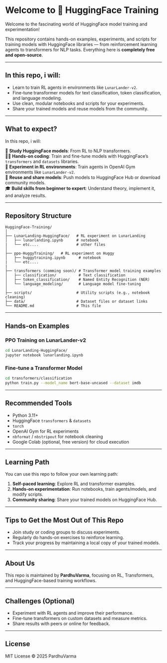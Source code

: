 # Welcome to 🤗 HuggingFace Training

Welcome to the fascinating world of HuggingFace model training and experimentation!

This repository contains hands-on examples, experiments, and scripts for training models with HuggingFace libraries — from reinforcement learning agents to transformers for NLP tasks. Everything here is **completely free and open-source**.

---

## In this repo, i will:

- Learn to train RL agents in environments like `LunarLander-v2`.
- Fine-tune transformer models for text classification, token classification, and language modeling.
- Use clean, modular notebooks and scripts for your experiments.
- Share your trained models and reuse models from the community.

---

## What to expect?

In this repo, i will:

📖 **Study HuggingFace models**: From RL to NLP transformers.\
🧑‍💻 **Hands-on coding**: Train and fine-tune models with HuggingFace’s `transformers` and `datasets` libraries.\
🤖 **Experiment in RL environments**: Train agents in OpenAI Gym environments like `LunarLander-v2`.\
💾 **Reuse and share models**: Push models to HuggingFace Hub or download community models.\
🎓 **Build skills from beginner to expert**: Understand theory, implement it, and analyze results.

---

## Repository Structure

```
HuggingFace-Training/
│
├── LunarLanding-HuggingFace/   # RL experiment on LunarLanding
│   ├── lunarlanding.ipynb      # notebook
|   └── etc....                 # other files 
│
├── ppo-HuggyTraining/   # RL experiment on Huggy
│   ├── huggytraining.ipynb      # notebook
|   └── etc....
|
├── transformers (comming soon)/ # Transformer model training examples
│   ├── classification/          # Text classification
│   ├── token_classification/    # Named Entity Recognition (NER)
│   └── language_modeling/       # Language model fine-tuning
│
├── scripts/                    # Utility scripts (e.g., notebook cleaning)
├── data/                       # Dataset files or dataset links
└── README.md                   # This file
```

---

## Hands-on Examples

### PPO Training on LunarLander-v2

```bash
cd LunarLanding-HuggingFace/
jupyter notebook lunarlanding.ipynb
```

### Fine-tune a Transformer Model

```bash
cd transformers/classification
python train.py --model_name bert-base-uncased --dataset imdb
```

---

## Recommended Tools

- Python 3.11+
- HuggingFace `transformers` & `datasets`
- `torch`
- OpenAI Gym for RL experiments
- `nbformat` / `nbstripout` for notebook cleaning
- Google Colab (optional, free version) for cloud execution

---

## Learning Path

You can use this repo to follow your own learning path:

1. **Self-paced learning**: Explore RL and transformer examples.
2. **Hands-on experimentation**: Run notebooks, train agents/models, and modify scripts.
3. **Community sharing**: Share your trained models on HuggingFace Hub.

---

## Tips to Get the Most Out of This Repo

- Join study or coding groups to discuss experiments.
- Regularly do hands-on exercises to reinforce learning.
- Track your progress by maintaining a local copy of your trained models.

---

## About Us

This repo is maintained by **PardhuVarma**, focusing on RL, Transformers, and HuggingFace-based training workflows.

---

## Challenges (Optional)

- Experiment with RL agents and improve their performance.
- Fine-tune transformers on custom datasets and measure metrics.
- Share results with peers or online for feedback.

---

## License
MIT License © 2025 PardhuVarma

